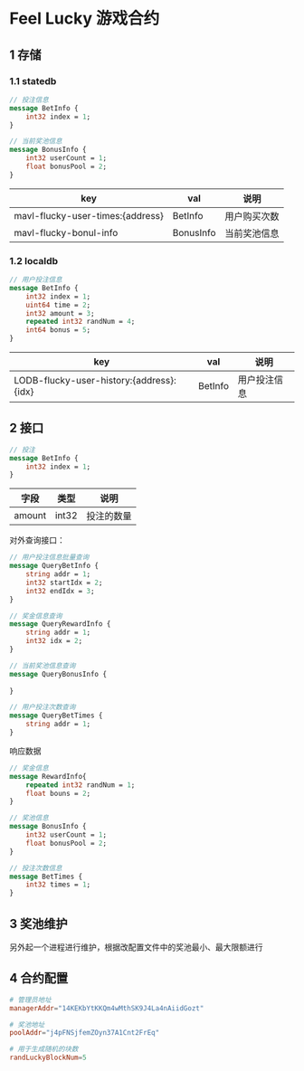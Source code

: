 # Feel Lucky 游戏合约

## 1 存储
### 1.1 statedb

```proto
// 投注信息
message BetInfo {
	int32 index = 1;
}

// 当前奖池信息
message BonusInfo {
	int32 userCount = 1;
	float bonusPool = 2; 
}
```

|key|val|说明|
|----|----|----|
|mavl-flucky-user-times:{address}|BetInfo|用户购买次数|
|mavl-flucky-bonul-info|BonusInfo|当前奖池信息|

### 1.2 localdb

```proto
// 用户投注信息
message BetInfo {
    int32 index = 1;
    uint64 time = 2;
    int32 amount = 3;
    repeated int32 randNum = 4;
    int64 bonus = 5;
}
```

|key|val|说明|
|----|----|----|
|LODB-flucky-user-history:{address}:{idx}|BetInfo|用户投注信息|



## 2 接口

```proto
// 投注
message BetInfo {
    int32 index = 1;
}
```

|字段|类型|说明|
|----|----|----|
|amount|int32|投注的数量|


对外查询接口：

```proto
// 用户投注信息批量查询
message QueryBetInfo {
	string addr = 1;
	int32 startIdx = 2;
	int32 endIdx = 3;
}

// 奖金信息查询
message QueryRewardInfo {
	string addr = 1;
	int32 idx = 2;
}

// 当前奖池信息查询
message QueryBonusInfo {
	
}

// 用户投注次数查询
message QueryBetTimes {
	string addr = 1;
}
```

响应数据
```proto
// 奖金信息
message RewardInfo{
   	repeated int32 randNum = 1;
    float bouns = 2;
}

// 奖池信息
message BonusInfo {
    int32 userCount = 1;
    float bonusPool = 2;
}

// 投注次数信息
message BetTimes {
	int32 times = 1;
}
```

## 3 奖池维护
另外起一个进程进行维护，根据改配置文件中的奖池最小、最大限额进行

## 4 合约配置
```toml
# 管理员地址
managerAddr="14KEKbYtKKQm4wMthSK9J4La4nAiidGozt"

# 奖池地址
poolAddr="j4pFNSjfemZOyn37A1Cnt2FrEq"

# 用于生成随机的块数
randLuckyBlockNum=5

```